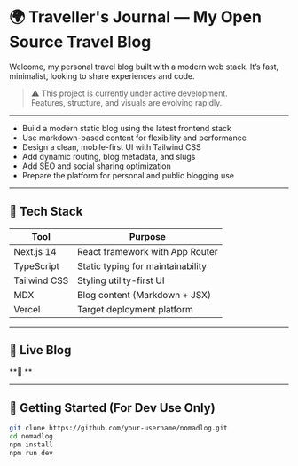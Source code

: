 # 🌍 Traveller's Journal — My Open Source Travel Blog

Welcome, my personal travel blog built with a modern web stack. It’s fast, minimalist, looking to share experiences and code.

> ⚠️ This project is currently under active development.  
> Features, structure, and visuals are evolving rapidly.

---

- Build a modern static blog using the latest frontend stack
- Use markdown-based content for flexibility and performance
- Design a clean, mobile-first UI with Tailwind CSS
- Add dynamic routing, blog metadata, and slugs
- Add SEO and social sharing optimization
- Prepare the platform for personal and public blogging use

---


## 🧰 Tech Stack

| Tool        | Purpose                          |
|-------------|----------------------------------|
| Next.js 14  | React framework with App Router  |
| TypeScript  | Static typing for maintainability |
| Tailwind CSS| Styling utility-first UI         |
| MDX         | Blog content (Markdown + JSX)    |
| Vercel      | Target deployment platform       |


---

## 📸 Live Blog

**🔗 **  

---

## 🚀 Getting Started (For Dev Use Only)

```bash
git clone https://github.com/your-username/nomadlog.git
cd nomadlog
npm install
npm run dev
